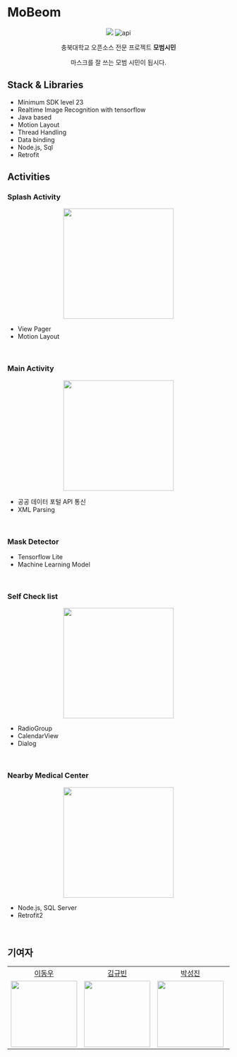 # MoBeom
<p align="center">
    <img src="https://img.shields.io/badge/Java-11.0.8-orange?logo=java"/>
<img alt="api" src="https://img.shields.io/badge/API-23%2B-green?logo=android"/>
<p align="center">충북대학교 오픈소스 전문 프로젝트 <b>모범시민</b>
<p align="center">마스크를 잘 쓰는 모범 시민이 됩시다.</p>
</p>

## Stack & Libraries
- Minimum SDK level 23
- Realtime Image Recognition with tensorflow
- Java based
- Motion Layout
- Thread Handling
- Data binding
- Node.js, Sql
- Retrofit

## Activities
### Splash Activity
<p align="center">
<img src="https://i.postimg.cc/MZ1TscjL/Kakao-Talk-20210530-185122861.gif" width="250">
</p>

- View Pager
- Motion Layout
<br>

### Main Activity
<p align="center">
<img src="https://user-images.githubusercontent.com/57510192/120142080-9cc39880-c218-11eb-8978-523a8061e7bc.jpg" width="250">
</p>

- 공공 데이터 포털 API 통신
- XML Parsing
<br>

### Mask Detector
- Tensorflow Lite
- Machine Learning Model
<br>

### Self Check list
<p align="center">
<img src="https://i.postimg.cc/X78vbTLc/Kakao-Talk-20210530-185138622.gif)](https://postimg.cc/w71z54S7" width="250">
</p>

 - RadioGroup
 - CalendarView
 - Dialog
<br>


### Nearby Medical Center
<p align="center">
<img src="https://i.postimg.cc/X78vbTLc/Kakao-Talk-20210530-185138622.gif)](https://postimg.cc/w71z54S7" width="250">
</p>

- Node.js, SQL Server
- Retrofit2
<br>

## 기여자
<table align="center">
  <tr align="center">
    <td><a href="https://github.com/DongWooE">이동우</a></td>
    <td><a href="https://github.com/gyub99">김규빈</a></td>
    <td><a href="https://github.com/L-o-g-a-n">박성진</a></td>
    <td><a href="https://github.com/WonJoongLee">이원중</a></td>
  </tr>
  <tr align="center">
    <td><img src="https://github.com/DongWooE.png" width="150"></td>
    <td><img src="https://github.com/gyub99.png" width="150"></td>
    <td><img src="https://github.com/L-o-g-a-n.png" width="150"></td>
    <td><img src="https://github.com/WonJoongLee.png" width="150"></td>
  </tr>
</table>
